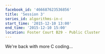 ```yaml
---
facebook_id: '466687623536856'
title: 'Session 3'
series_id: algorithms-in-c
start_time: '2015-12-10 13:00'
end_time: '2015-12-10 15:00'
location: Foster Court B29 - Public Cluster
---
```


We're back with more C coding...
